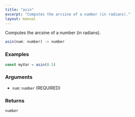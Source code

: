 ```yaml
---
title: "asin"
excerpt: "Computes the arcsine of a number (in radians)."
layout: manual
---
```


Computes the arcsine of a number (in radians).



```js
asin(num: number) -> number
```

### Examples

```js
const myVar = asin(0.5)
```

### Arguments

* `num`: `number` (REQUIRED)

### Returns

`number`




